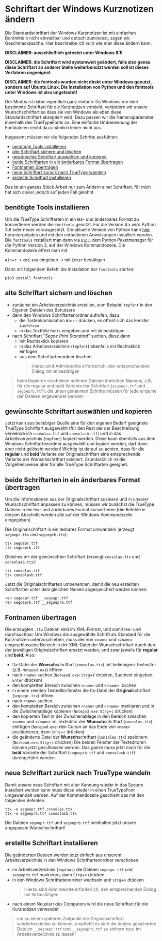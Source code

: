 # Schriftart der Windows Kurznotizen ändern

Die Standardschriftart der Windows Kurznotizen ist mit einfachen Bordmitteln nicht einstellbar und optisch zumindest, sagen wir, Geschmackssache. Hier beschreibe ich kurz wie man diese ändern kann.

**DISCLAIMER: ausschließlich getestet unter Windows 8.1!**

**DISCLAIMER: die Schriftart wird systemweit geändert, falls also genau diese Schriftart an anderer Stelle weiterbenutzt werden soll ist dieses Verfahren ungeeignet.**

**DISCLAIMER: die fonttools wurden nicht direkt unter Windows genutzt, sondern auf Ubuntu Linux. Die Installation von Python und den fonttools unter Windows ist also ungetestet!**

Der Modus ist dabei eigentlich ganz einfach: Da Windows nur eine bestimmte Schriftart für die Kurznotizen vorsieht, verändern wir unsere Wunschschriftart so dass sie von Windows als eben diese Standardschriftart akzeptiert wird. Dazu passen wir die Namensparameter innerhalb des TrueTypeFonts an. Eine einfache Umbenennung der Fontdateien reicht dazu nämlich leider nicht aus.

Insgesamt müssen wir die folgenden Schritte ausführen:

- [benötigte Tools installieren](#benötigte-tools-installieren)
- [alte Schriftart sichern und löschen](#alte-schriftart-sichern-und-löschen)
- [gewünschte Schriftart auswählen und kopieren](#gewünschte-schriftart-auswählen-und-kopieren)
- [beide Schriftarten in ein änderbares Format übertragen](#beide-schriftarten-in-ein-änderbares-format-übertragen)
- [Fontnamen übertragen](#fontnamen-übertragen)
- [neue Schriftart zurück nach TrueType wandeln](#neue-schriftart-zurück-nach-truetype-wandeln)
- [erstellte Schriftart installieren](#erstellte-schriftart-installieren)

Das ist ein ganzes Stück Arbeit nur zum Ändern einer Schriftart, für mich hat sich dieser jedoch auf jeden Fall gelohnt.

## benötigte Tools installieren
Um die TrueType Schriftarten in ein les- und änderbares Format zu konvertieren werden die `fonttools` genutzt. Für die Version 4.x wird Python 3.6 oder neuer vorausgesetzt. Die aktuelle Version von Python kann [hier](https://www.python.org/downloads/windows/) heruntergeladen und mit den enthaltenen Anweisungen installiert werden. Die `fonttools` installiert man dann via `pip3`, dem Python Paketmanager für die Python Version 3, auf der Windows Kommandozeile. Die Kommandozeile öffnet man mit

`Win`+`r` -> `cmd.exe` eingeben -> mit `Enter` bestätigen

Dann mit folgendem Befehl die Installation der `fonttools` starten:
```
pip3 install fonttools
```

## alte Schriftart sichern und löschen
- zunächst ein Arbeitsverzeichnis erstellen, zum Beispiel `tmpfont` in den Eigenen Dateien des Benutzers
- dann den Windows Schriftartenordner aufrufen, dazu
    - die Tastenkombination `Win`+`r` drücken, es öffnet sich das Fenster `Ausführen`
    - in das Textfeld `fonts` eingeben und mit `OK` bestätigen
- nach Schriftart "*Segoe Print Standard*" suchen, diese dann
    - mit Rechtsklick kopieren
    - in das Arbeitsverzeichnis (`tmpfont`) ebenfalls mit Rechtsklick einfügen
    - aus dem Schriftartenordner löschen
      >Hierzu sind Adminrechte erforderlich, den entsprechenden Dialog mit `OK` bestätigen

>beim Kopieren erscheinen mehrere Dateien ähnlichen Namens, z.B. für die regular und bold Variante der Schriftart (`segoepr.ttf` und `segoeprb.ttf`); die unten genannten Schritte müssen für jede einzelne der Dateien angewendet werden!

## gewünschte Schriftart auswählen und kopieren
Jetzt kann aus beliebiger Quelle eine für den eigenen Bedarf geeignete TrueType Schriftart ausgewählt (für den Rest der der Beschreibung verwende ich `consolas.ttf` und `consolasb.ttf`) und in das Arbeitsverzeichnis (`tmpfont`) kopiert werden. Diese kann ebenfalls aus dem Windows Schriftartenordner ausgewählt und kopiert werden, darf dann aber nicht gelöscht werden! Wichtig ist darauf zu achten, dass für die **regular** und **bold** Variante der Originalschriftart eine entsprechende Variante der Wunschschriftart existiert. Grundsätzlich ist die Vorgehensweise aber für alle TrueType Schriftarten geeignet.

## beide Schriftarten in ein änderbares Format übertragen
Um die Informationen aus der Originalschriftart auslesen und in unserer Wunschschriftart anpassen zu können, müssen wir zunächst die TrueType Dateien in ein les- und änderbares Format konvertieren (die Befehle in diesem Abschnitt werden alle auf der Windows Kommandozeile eingegeben).

Die Originalschriftart in ein lesbares Format umwandeln (erzeugt `segoepr.ttx` und `segoeprb.ttx`):
```
ttx segoepr.ttf
ttx segoeprb.ttf
```
Gleiches mit der gewünschten Schriftart (erzeugt `consolas.ttx` und `consolasb.ttx`):
```
ttx consolas.ttf
ttx consolasb.ttf
```
Jetzt die Originalschriftarten umbenennen, damit die neu erstellten Schriftarten unter dem gleichen Namen abgespeichert werden können:
```
ren segoepr.ttf __segoepr.ttf
ren segoeprb.ttf __segoeprb.ttf
```

## Fontnamen übertragen
Die erzeugten `.ttx` Dateien sind im XML-Format, und somit les- und durchsuchbar. Um Windows die ausgewählte Schrift als Standard für die Kurznotizen unterzuschieben, muss der von `<name>` und `</name>` eingeschlossene Bereich in der XML-Datei der Wunschschriftart durch den der jeweiligen Originalschriftart ersetzt werden, und zwar jeweils für **regular** und **bold**. Also:
- ttx-Datei der **Wunsch**schriftart (`consolas.ttx`) mit beliebigem Texteditor (z.B. `Notepad.exe`) öffnen
- nach `<name>` suchen (`Notepad.exe`: `Strg`+`F` drücken, Suchtext eingeben, `Enter` drücken)
- den kompletten Bereich zwischen `<name>` und `</name>` löschen
- in einem zweiten Texteditorfenster die ttx-Datei der **Original**schriftart (`segoepr.ttx`) öffnen
- nach `<name>` suchen
- den kompletten Bereich zwischen `<name>` und `</name>` markieren und in die Zwischenablage kopieren (`Notepad.exe`: `Strg`+`c` drücken)
- den kopierten Text in der Zwischenablage in den Bereich zwischen `<name>` und `</name>` im Texteditor der **Wunsch**schriftart (`consolas.ttx`) einfügen (`Notepad.exe`: den Cursor an das Ende von `<name>` positionieren, dann `Strg`+`c` drücken)
- die geänderte Datei der **Wunsch**schriftart (`consolas.ttx`) speichern (`Notepad.exe`: `Strg`+`s` drücken)
Die beiden Fenster der Texteditoren können jetzt geschlossen werden. Das ganze muss jetzt noch für die **bold** Variante der Schriftart (`segoeprb.ttf` und `consolasb.ttf`) durchgeführt werden

## neue Schriftart zurück nach TrueType wandeln
Damit unsere neue Schriftart mit alter Kennung wieder in das System installiert werden kann muss diese wieder in einen TrueTypeFont umgewandelt werden. Auf der Kommandozeile geschieht das mit den folgenden Befehlen:
```
ttx -o segoepr.ttf consolas.ttx
ttx -o segoeprb.ttf consolasb.ttx
```
Die Dateien `segoepr.ttf` und `segoeprb.ttf` beinhalten jetzt unsere angepasste Wunschschriftart!

## erstellte Schriftart installieren
Die geänderten Dateien werden jetzt einfach aus unserem Arbeitsverzeichnis in den Windows Schriftartenordner verschoben:
- im Arbeitsverzeichnis (`tmpfont`) die Dateien `segoepr.ttf` und `segoeprb.ttf` markieren, dann `Strg`+`x` drücken
- in den Windows Schritfartenordner wechseln und `Strg`+`v` drücken
  >Hierzu sind Adminrechte erforderlich, den entsprechenden Dialog mit `OK` bestätigen
- nach einem Neustart des Computers wird die neue Schriftart für die Kurznotizen verwendet

>um zu einem späteren Zeitpunkt die Originalschriftart wiederherstellen zu können, empfiehlt es sich die beiden gesicherten Dateien `__segoepr.ttf` und `__segoeprb.ttf` zu sichern bzw. im Arbeitsverzeichnis zu lassen!


